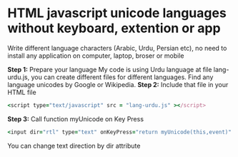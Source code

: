 # HTML javascript unicode languages without keyboard, extention or app
Write different language characters (Arabic, Urdu, Persian etc), no need to install any application on computer, laptop, broser or mobile

**Step 1:** Prepare your language
My code is using Urdu language at file lang-urdu.js, you can create different files for different languages. Find any language unicodes by Google or Wikipedia.
**Step 2:** Include that file in your HTML file
```ruby
<script type="text/javascript" src = "lang-urdu.js" ></script>
```
**Step 3:** Call function myUnicode on Key Press
```ruby
<input dir="rtl" type="text" onKeyPress="return myUnicode(this,event)" >
```
You can change text direction by dir attribute

